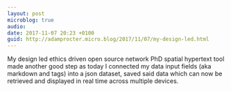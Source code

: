 ```yaml
---
layout: post
microblog: true
audio: 
date: 2017-11-07 20:23 +0100
guid: http://adamprocter.micro.blog/2017/11/07/my-design-led.html
---
```

My design led ethics driven open source network PhD spatial hypertext tool made another good step as today I connected my data input fields (aka markdown and tags) into a json dataset, saved said data which can now be retrieved and displayed in real time across multiple devices.
